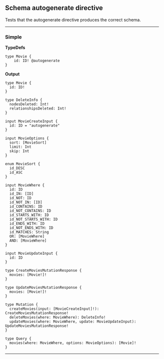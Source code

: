 ## Schema autogenerate directive

Tests that the autogenerate directive produces the correct schema.

---

### Simple

**TypeDefs**

```typedefs-input
type Movie {
    id: ID! @autogenerate
}
```

**Output**

```schema-output
type Movie {
  id: ID!
}

type DeleteInfo {
  nodesDeleted: Int!
  relationshipsDeleted: Int!
}

input MovieCreateInput {
  id: ID = "autogenerate"
}

input MovieOptions {
  sort: [MovieSort]
  limit: Int
  skip: Int
}

enum MovieSort {
  id_DESC
  id_ASC
}

input MovieWhere {
  id: ID
  id_IN: [ID]
  id_NOT: ID
  id_NOT_IN: [ID]
  id_CONTAINS: ID
  id_NOT_CONTAINS: ID
  id_STARTS_WITH: ID
  id_NOT_STARTS_WITH: ID
  id_ENDS_WITH: ID
  id_NOT_ENDS_WITH: ID
  id_MATCHES: String
  OR: [MovieWhere]
  AND: [MovieWhere]
}

input MovieUpdateInput {
  id: ID
}

type CreateMoviesMutationResponse {
  movies: [Movie!]!
}

type UpdateMoviesMutationResponse {
  movies: [Movie!]!
}

type Mutation {
  createMovies(input: [MovieCreateInput]!): CreateMoviesMutationResponse!
  deleteMovies(where: MovieWhere): DeleteInfo!
  updateMovies(where: MovieWhere, update: MovieUpdateInput): UpdateMoviesMutationResponse!
}

type Query {
  movies(where: MovieWhere, options: MovieOptions): [Movie]!
}
```

---
